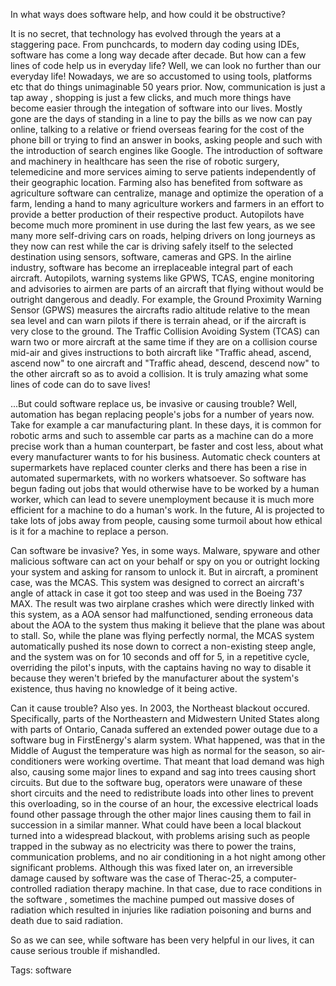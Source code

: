 In what ways does software help, and how could it be obstructive?

It is no secret, that technology has evolved through the years at a staggering pace. From punchcards, to
modern day coding using IDEs, software has come a long way decade after decade. But how can a few lines of
code help us in everyday life? Well, we can look no further than our everyday life! Nowadays, we are so accustomed
to using tools, platforms etc that do things unimaginable 50 years prior. Now, communication is just a tap away
, shopping is just a few clicks, and much more things have become easier through the integation of software
into our lives. Mostly gone are the days of standing in a line to pay the bills as we now can pay online,
talking to a relative or friend overseas fearing for the cost of the phone bill or trying to find an answer
in books, asking people and such with the introduction of search engines like Google. The introduction of
software and machinery in healthcare has seen the rise of robotic surgery, telemedicine and more services aiming
to serve patients independently of their geographic location. Farming also has benefited from software as
agriculture software can centralize, manage and optimize the operation of a farm, lending a hand to many
agriculture workers and farmers in an effort to provide a better production of their respective product.
Autopilots have become much more prominent in use during the last few years, as we see many more self-driving
cars on roads, helping drivers on long journeys as they now can rest while the car is driving safely itself
to the selected destination using sensors, software, cameras and GPS. In the airline industry, software has
become an irreplaceable integral part of each aircraft. Autopilots, warning systems like GPWS, TCAS, engine
monitoring and advisories to airmen are parts of an aircraft that flying without would be outright dangerous
and deadly. For example, the Ground Proximity Warning Sensor (GPWS) measures the aircrafts radio altitude
relative to the mean sea level and can warn pilots if there is terrain ahead, or if the aircraft is very
close to the ground. The Traffic Collision Avoiding System (TCAS) can warn two or more aircraft at the same
time if they are on a collision course mid-air and gives instructions to both aircraft like "Traffic ahead,
ascend, ascend now" to one aircraft and "Traffic ahead, descend, descend now" to the other aircraft so as to
avoid a collision. It is truly amazing what some lines of code can do to save lives!

...But could software replace us, be invasive or causing trouble?
Well, automation has began replacing people's jobs for a number of years now. Take for example a car manufacturing plant.
In these days, it is common for robotic arms and such to assemble car parts as a machine can do a more precise work than
a human counterpart, be faster and cost less, about what every manufacturer wants to for his business. Automatic check counters
at supermarkets have replaced counter clerks and there has been a rise in automated supermarkets, with no workers whatsoever.
So software has begun fading out jobs that would otherwise have to be worked by a human worker, which can lead to severe
unemployment because it is much more efficient for a machine to do a human's work. In the future, AI is projected to take
lots of jobs away from people, causing some turmoil about how ethical is it for a machine to replace a person.

Can software be invasive? Yes, in some ways. Malware, spyware and other malicious software can act on your behalf or spy on you
or outright locking your system and asking for ransom to unlock it. But in aircraft, a prominent case, was the MCAS. This
system was designed to correct an aircraft's angle of attack in case it got too steep and was used in the Boeing 737 MAX. The
result was two airplane crashes which were directly linked with this system, as a AOA sensor had malfunctioned, sending erroneous data
about the AOA to the system thus making it believe that the plane was about to stall. So, while the plane was flying perfectly normal,
the MCAS system automatically pushed its nose down to correct a non-existing steep angle, and the system was on for 10 seconds and off for
5, in a repetitive cycle, overriding the pilot's inputs, with the captains having no way to disable it because they weren't briefed
by the manufacturer about the system's existence, thus having no knowledge of it being active.

Can it cause trouble? Also yes. In 2003, the Northeast blackout occured. Specifically, parts of the Northeastern
and Midwestern United States along with parts of Ontario, Canada suffered an extended power outage due to a software
bug in FirstEnergy's alarm system. What happened, was that in the Middle of August the temperature was high as normal
for the season, so air-conditioners were working overtime. That meant that load demand was high also, causing some major
lines to expand and sag into trees causing short circuits. But due to the software bug, operators were unaware of these
short circuits and the need to redistribute loads into other lines to prevent this overloading, so in the course of an hour,
the excessive electrical loads found other passage through the other major lines causing them to fail in succession in a 
similar manner. What could have been a local blackout turned into a widespread blackout, with problems arising such as
people trapped in the subway as no electricity was there to power the trains, communication problems, and no air conditioning
in a hot night among other significant problems. Although this was fixed later on, an irreversible damage caused by software
was the case of Therac-25, a computer-controlled radiation therapy machine. In that case, due to race conditions in the software
, sometimes the machine pumped out massive doses of radiation which resulted in injuries like radiation poisoning and burns and death due
to said radiation.

So as we can see, while software has been very helpful in our lives, it can cause serious trouble if mishandled.

Tags: software
